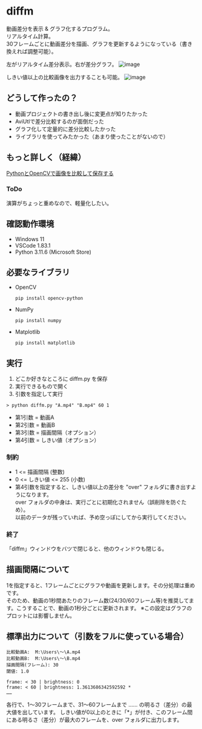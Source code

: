 # diffm
動画差分を表示 & グラフ化するプログラム。  
リアルタイム計算。  
30フレームごとに動画差分を描画、グラフを更新するようになっている（書き換えれば調整可能）。  

左がリアルタイム差分表示。右が差分グラフ。
![image](https://github.com/Tsut-ps/diffm/assets/73014392/9d305d27-b9a9-46fd-a404-c967f4a8ddfd)

しきい値以上の比較画像を出力することも可能。
![image](https://github.com/Tsut-ps/diffm/assets/73014392/ba69f87a-c8a8-4f0e-9ed2-be21ae33ee5a)

## どうして作ったの？
- 動画プロジェクトの書き出し後に変更点が知りたかった
- AviUtlで差分比較するのが面倒だった
- グラフ化して定量的に差分比較したかった
- ライブラリを使ってみたかった（あまり使ったことがないので）

## もっと詳しく（経緯）
[PythonとOpenCVで画像を比較して保存する](https://scrapbox.io/Tsut-ps/Python%E3%81%A8OpenCV%E3%81%A7%E7%94%BB%E5%83%8F%E3%82%92%E6%AF%94%E8%BC%83%E3%81%97%E3%81%A6%E4%BF%9D%E5%AD%98%E3%81%99%E3%82%8B)

### ToDo
演算がちょっと重めなので、軽量化したい。

## 確認動作環境
- Windows 11
- VSCode 1.83.1
- Python 3.11.6 (Microsoft Store)

## 必要なライブラリ
- OpenCV  
  ```
  pip install opencv-python
  ```
- NumPy
  ```
  pip install numpy
  ```
- Matplotlib
  ```
  pip install matplotlib
  ```

## 実行
1. どこか好きなところに diffm.py を保存
1. 実行できるもので開く
1. 引数を指定して実行  

```
> python diffm.py "A.mp4" "B.mp4" 60 1
```

- 第1引数 = 動画A
- 第2引数 = 動画B
- 第3引数 = 描画間隔（オプション）
- 第4引数 = しきい値（オプション）

### 制約
- 1 <= 描画間隔 (整数)
- 0 <= しきい値 <= 255 (小数)
- 第4引数を指定すると、しきい値以上の差分を "over" フォルダに書き出すようになります。  
  over フォルダの中身は、実行ごとに初期化されません（誤削除を防ぐため）。  
  以前のデータが残っていれば、予め空っぽにしてから実行してください。

### 終了
「diffm」ウィンドウをバツで閉じると、他のウィンドウも閉じる。

## 描画間隔について
1を指定すると、1フレームごとにグラフや動画を更新します。その分処理は重めです。  
そのため、動画の1秒間あたりのフレーム数(24/30/60フレーム等)を推奨してます。こうすることで、動画の1秒分ごとに更新されます。
※この設定はグラフのプロットには影響しません。

## 標準出力について（引数をフルに使っている場合）
```
比較動画A:  M:\Users\～\A.mp4
比較動画B:  M:\Users\～\B.mp4
描画間隔(フレーム): 30
閾値: 1.0

frame: < 30 | brightness: 0 
frame: < 60 | brightness: 1.3613686342592592 *
……
```
各行で、1～30フレームまで、31～60フレームまで …… の明るさ（差分）の最大値を出しています。
しきい値が0以上のときに「*」が付き、このフレーム間にある明るさ（差分）が最大のフレームを、over フォルダに出力します。
